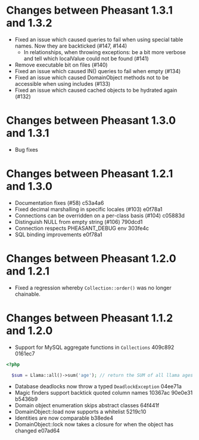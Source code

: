 
Changes between Pheasant 1.3.1 and 1.3.2
========================================

  - Fixed an issue which caused queries to fail when using special table names. Now they are backticked (#147, #144) 
	- In relationships, when throwing exceptions: be a bit more verbose and tell which localValue could not be found (#141)
  - Remove executable bit on files (#140)
  - Fixed an issue which caused IN() queries to fail when empty (#134)
  - Fixed an issue which caused DomainObject methods not to be accessible when using includes (#133)
  - Fixed an issue which caused cached objects to be hydrated again (#132)

Changes between Pheasant 1.3.0 and 1.3.1
========================================

  - Bug fixes

Changes between Pheasant 1.2.1 and 1.3.0
========================================

  - Documentation fixes (#58) c53a4a6
  - Fixed decimal marshalling in specific locales (#103) e0f78a1
  - Connections can be overridden on a per-class basis (#104) c05883d
  - Distinguish NULL from empty string (#106) 790dcd1
  - Connection respects PHEASANT_DEBUG env 303fe4c
  - SQL binding improvements e0f78a1

Changes between Pheasant 1.2.0 and 1.2.1
========================================

  - Fixed a regression whereby `Collection::order()` was no longer chainable.

Changes between Pheasant 1.1.2 and 1.2.0
========================================

  - Support for MySQL aggregate functions in `Collections` 409c892 0161ec7

```php
<?php

  $sum = Llama::all()->sum('age'); // return the SUM of all llama ages
```

  - Database deadlocks now throw a typed `DeadlockException` 04ee71a
  - Magic finders support backtick quoted column names 10367ac 90e0e31 b5436b9
  - Domain object enumeration skips abstract classes 64f441f
  - DomainObject::load now supports a whitelist 5219c10
  - Identities are now comparable b38ede4
  - DomainObject::lock now takes a closure for when the object has changed e07ad64
